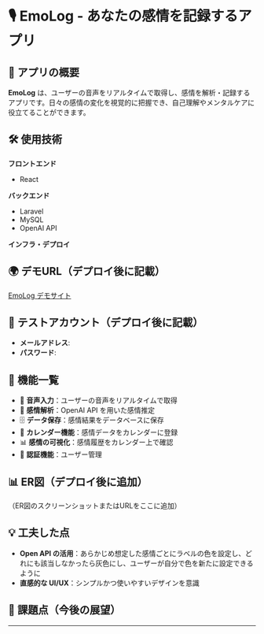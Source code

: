 # 🎙️ EmoLog - あなたの感情を記録するアプリ  

## 📌 アプリの概要  
**EmoLog** は、ユーザーの音声をリアルタイムで取得し、感情を解析・記録するアプリです。日々の感情の変化を視覚的に把握でき、自己理解やメンタルケアに役立てることができます。  

## 🛠 使用技術  
**フロントエンド**  
- React

**バックエンド**  
- Laravel 
- MySQL  
- OpenAI API

**インフラ・デプロイ**  

## 🌍 デモURL（デプロイ後に記載）  
[EmoLog デモサイト](#)  

## 🔑 テストアカウント（デプロイ後に記載）  
- **メールアドレス**: 
- **パスワード**:   

## 🚀 機能一覧  
- 🎤 **音声入力**：ユーザーの音声をリアルタイムで取得  
- 🧠 **感情解析**：OpenAI API を用いた感情推定  
- 🗄 **データ保存**：感情結果をデータベースに保存  
- 📅 **カレンダー機能**：感情データをカレンダーに登録  
- 📊 **感情の可視化**：感情履歴をカレンダー上で確認  
- 🔐 **認証機能**：ユーザー管理  

## 📊 ER図（デプロイ後に追加）  
（ER図のスクリーンショットまたはURLをここに追加）  

## 💡 工夫した点  
- **Open API の活用**：あらかじめ想定した感情ごとにラベルの色を設定し、どれにも該当しなかったら灰色にし、ユーザーが自分で色を新たに設定できるように
- **直感的な UI/UX**：シンプルかつ使いやすいデザインを意識  

## 🔧 課題点（今後の展望）  


---
